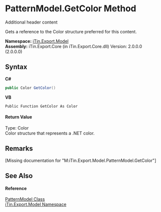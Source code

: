 # PatternModel.GetColor Method 
Additional header content 

Gets a reference to the Color structure preferred for this content.

**Namespace:**&nbsp;<a href="N_iTin_Export_Model">iTin.Export.Model</a><br />**Assembly:**&nbsp;iTin.Export.Core (in iTin.Export.Core.dll) Version: 2.0.0.0 (2.0.0.0)

## Syntax

**C#**<br />
``` C#
public Color GetColor()
```

**VB**<br />
``` VB
Public Function GetColor As Color
```


#### Return Value
Type: Color<br />Color structure that represents a .NET color.

## Remarks
\[Missing <remarks> documentation for "M:iTin.Export.Model.PatternModel.GetColor"\]

## See Also


#### Reference
<a href="T_iTin_Export_Model_PatternModel">PatternModel Class</a><br /><a href="N_iTin_Export_Model">iTin.Export.Model Namespace</a><br />